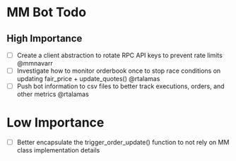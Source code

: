 # MM Bot Todo

## High Importance

- [ ] Create a client abstraction to rotate RPC API keys to prevent rate limits @mmnavarr
- [ ] Investigate how to monitor orderbook once to stop race conditions on updating fair_price + update_quotes() @rtalamas
- [ ] Push bot information to csv files to better track executions, orders, and other metrics @rtalamas

# Low Importance

- [ ] Better encapsulate the trigger_order_update() function to not rely on MM class implementation details
